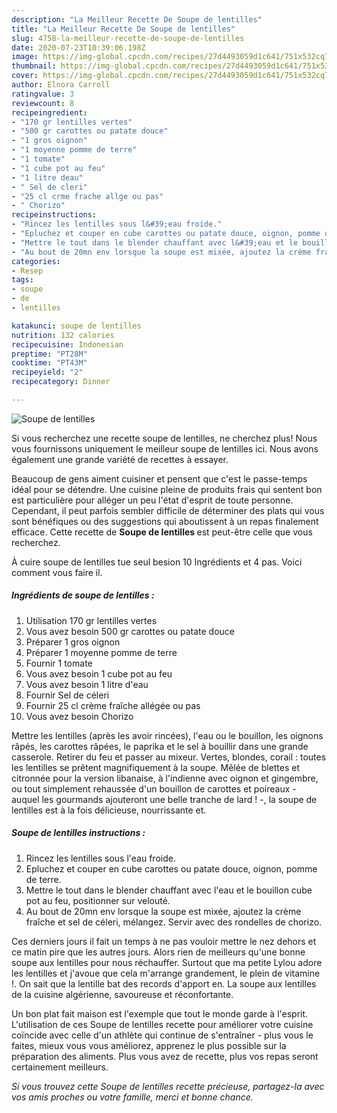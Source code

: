 ```yaml
---
description: "La Meilleur Recette De Soupe de lentilles"
title: "La Meilleur Recette De Soupe de lentilles"
slug: 4758-la-meilleur-recette-de-soupe-de-lentilles
date: 2020-07-23T10:39:06.198Z
image: https://img-global.cpcdn.com/recipes/27d4493059d1c641/751x532cq70/soupe-de-lentilles-photo-principale-de-la-recette.jpg
thumbnail: https://img-global.cpcdn.com/recipes/27d4493059d1c641/751x532cq70/soupe-de-lentilles-photo-principale-de-la-recette.jpg
cover: https://img-global.cpcdn.com/recipes/27d4493059d1c641/751x532cq70/soupe-de-lentilles-photo-principale-de-la-recette.jpg
author: Elnora Carroll
ratingvalue: 3
reviewcount: 8
recipeingredient:
- "170 gr lentilles vertes"
- "500 gr carottes ou patate douce"
- "1 gros oignon"
- "1 moyenne pomme de terre"
- "1 tomate"
- "1 cube pot au feu"
- "1 litre deau"
- " Sel de cleri"
- "25 cl crme frache allge ou pas"
- " Chorizo"
recipeinstructions:
- "Rincez les lentilles sous l&#39;eau froide."
- "Epluchez et couper en cube carottes ou patate douce, oignon, pomme de terre."
- "Mettre le tout dans le blender chauffant avec l&#39;eau et le bouillon cube pot au feu, positionner sur velouté."
- "Au bout de 20mn env lorsque la soupe est mixée, ajoutez la crème fraîche et sel de céleri, mélangez. Servir avec des rondelles de chorizo."
categories:
- Resep
tags:
- soupe
- de
- lentilles

katakunci: soupe de lentilles 
nutrition: 132 calories
recipecuisine: Indonesian
preptime: "PT28M"
cooktime: "PT43M"
recipeyield: "2"
recipecategory: Dinner

---
```



![Soupe de lentilles](https://img-global.cpcdn.com/recipes/27d4493059d1c641/751x532cq70/soupe-de-lentilles-photo-principale-de-la-recette.jpg)

Si vous recherchez une recette soupe de lentilles, ne cherchez plus! Nous vous fournissons uniquement le meilleur soupe de lentilles ici. Nous avons également une grande variété de recettes à essayer.

Beaucoup de gens aiment cuisiner et pensent que c'est le passe-temps idéal pour se détendre. Une cuisine pleine de produits frais qui sentent bon est particulière pour alléger un peu l'état d'esprit de toute personne. Cependant, il peut parfois sembler difficile de déterminer des plats qui vous sont bénéfiques ou des suggestions qui aboutissent à un repas finalement efficace. Cette recette de <strong> Soupe de lentilles </strong> est peut-être celle que vous recherchez.

<!--inarticleads1-->

À cuire soupe de lentilles tue seul besion 10 Ingrédients et 4 pas. Voici comment vous faire il.

##### Ingrédients de soupe de lentilles :

1. Utilisation 170 gr lentilles vertes
1. Vous avez besoin 500 gr carottes ou patate douce
1. Préparer 1 gros oignon
1. Préparer 1 moyenne pomme de terre
1. Fournir 1 tomate
1. Vous avez besoin 1 cube pot au feu
1. Vous avez besoin 1 litre d&#39;eau
1. Fournir  Sel de céleri
1. Fournir 25 cl crème fraîche allégée ou pas
1. Vous avez besoin  Chorizo


Mettre les lentilles (après les avoir rincées), l&#39;eau ou le bouillon, les oignons râpés, les carottes râpées, le paprika et le sel à bouillir dans une grande casserole. Retirer du feu et passer au mixeur. Vertes, blondes, corail : toutes les lentilles se prêtent magnifiquement à la soupe. Mêlée de blettes et citronnée pour la version libanaise, à l&#39;indienne avec oignon et gingembre, ou tout simplement rehaussée d&#39;un bouillon de carottes et poireaux - auquel les gourmands ajouteront une belle tranche de lard ! -, la soupe de lentilles est à la fois délicieuse, nourrissante et. 

<!--inarticleads2-->

##### Soupe de lentilles instructions :

1. Rincez les lentilles sous l&#39;eau froide.
1. Epluchez et couper en cube carottes ou patate douce, oignon, pomme de terre.
1. Mettre le tout dans le blender chauffant avec l&#39;eau et le bouillon cube pot au feu, positionner sur velouté.
1. Au bout de 20mn env lorsque la soupe est mixée, ajoutez la crème fraîche et sel de céleri, mélangez. Servir avec des rondelles de chorizo.


Ces derniers jours il fait un temps à ne pas vouloir mettre le nez dehors et ce matin pire que les autres jours. Alors rien de meilleurs qu&#39;une bonne soupe aux lentilles pour nous réchauffer. Surtout que ma petite Lylou adore les lentilles et j&#39;avoue que cela m&#39;arrange grandement, le plein de vitamine !. On sait que la lentille bat des records d&#39;apport en. La soupe aux lentilles de la cuisine algérienne, savoureuse et réconfortante. 

<!--inarticleads1-->

<p>
Un bon plat fait maison est l'exemple que tout le monde garde à l'esprit. L'utilisation de ces Soupe de lentilles recette pour améliorer votre cuisine coïncide avec celle d'un athlète qui continue de s'entraîner - plus vous le faites, mieux vous vous améliorez, apprenez le plus possible sur la préparation des aliments. Plus vous avez de recette, plus vos repas seront certainement meilleurs.
</p>

<p>
<i>Si vous trouvez cette Soupe de lentilles recette précieuse, partagez-la avec vos amis proches ou votre famille, merci et bonne chance.</i>
</p>
